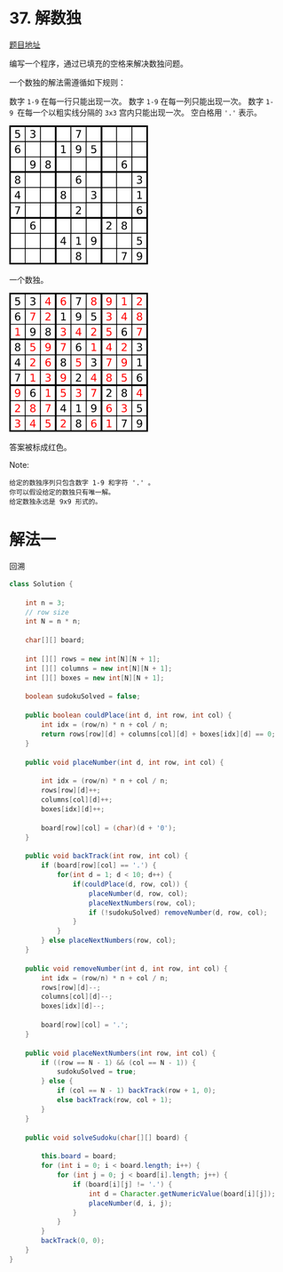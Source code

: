 # 37. 解数独

[题目地址](https://leetcode-cn.com/problems/sudoku-solver/)

编写一个程序，通过已填充的空格来解决数独问题。

一个数独的解法需遵循如下规则：

数字 `1-9` 在每一行只能出现一次。
数字 `1-9` 在每一列只能出现一次。
数字 `1-9 `在每一个以粗实线分隔的 `3x3` 宫内只能出现一次。
空白格用 `'.'` 表示。

![](37/250px-Sudoku-by-L2G-20050714.svg.webp)

一个数独。

![](37/250px-Sudoku-by-L2G-20050714_solution.svg.png)

答案被标成红色。

Note:

```
给定的数独序列只包含数字 1-9 和字符 '.' 。
你可以假设给定的数独只有唯一解。
给定数独永远是 9x9 形式的。
```

# 解法一

回溯

```Java
class Solution {

    int n = 3;
    // row size
    int N = n * n;
    
    char[][] board;

    int [][] rows = new int[N][N + 1];
    int [][] columns = new int[N][N + 1];
    int [][] boxes = new int[N][N + 1];

    boolean sudokuSolved = false;

    public boolean couldPlace(int d, int row, int col) {
        int idx = (row/n) * n + col / n;
        return rows[row][d] + columns[col][d] + boxes[idx][d] == 0;
    }

    public void placeNumber(int d, int row, int col) {

        int idx = (row/n) * n + col / n;
        rows[row][d]++;
        columns[col][d]++;
        boxes[idx][d]++;

        board[row][col] = (char)(d + '0');
    }

    public void backTrack(int row, int col) {
        if (board[row][col] == '.') {
            for(int d = 1; d < 10; d++) {
                if(couldPlace(d, row, col)) {
                    placeNumber(d, row, col);
                    placeNextNumbers(row, col);
                    if (!sudokuSolved) removeNumber(d, row, col);
                }
            }
        } else placeNextNumbers(row, col);
    }

    public void removeNumber(int d, int row, int col) {
        int idx = (row/n) * n + col / n;
        rows[row][d]--;
        columns[col][d]--;
        boxes[idx][d]--;

        board[row][col] = '.';
    }
    
    public void placeNextNumbers(int row, int col) {
        if ((row == N - 1) && (col == N - 1)) {
            sudokuSolved = true;
        } else {
            if (col == N - 1) backTrack(row + 1, 0);
            else backTrack(row, col + 1);
        }
    }

    public void solveSudoku(char[][] board) {

        this.board = board;
        for (int i = 0; i < board.length; i++) {
            for (int j = 0; j < board[i].length; j++) {
                if (board[i][j] != '.') {
                    int d = Character.getNumericValue(board[i][j]);
                    placeNumber(d, i, j);
                }
            }
        }
        backTrack(0, 0);
    }
}
```